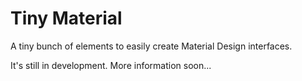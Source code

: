 # Tiny Material

A tiny bunch of elements to easily create Material Design interfaces.


It's still in development.
More information soon...